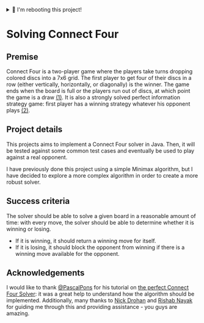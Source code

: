 <details>
    <summary>🚀 I'm rebooting this project!</summary>
    <p>I'm building this project (again) from the ground up, this time using a more object-oriented approach. I'm also using this project to learn more about <a href="https://en.wikipedia.org/wiki/Alpha%E2%80%93beta_pruning">alpha-beta pruning</a> and <a href="https://en.wikipedia.org/wiki/Transposition_table">transposition tables</a> in order to improve the performance of the solver.</p>
    <p> I will be posting updates on my progress on my <a href="https://twitter.com/cytronicoder">Twitter,</a> so follow me there if you want to stay updated! </p>
</details>

# Solving Connect Four

## Premise

Connect Four is a two-player game where the players take turns dropping colored discs into a 7x6 grid. The first player to get four of their discs in a row (either vertically, horizontally, or diagonally) is the winner. The game ends when the board is full or the players run out of discs, at which point the game is a draw [(1)](https://en.wikipedia.org/wiki/Connect_Four#Gameplay). It is also a strongly solved perfect information strategy game: first player has a winning strategy whatever his opponent plays [(2)](https://en.wikipedia.org/wiki/Connect_Four#Mathematical_solution).

## Project details

This projects aims to implement a Connect Four solver in Java. Then, it will be tested against some common test cases and eventually be used to play against a real opponent.

I have previously done this project using a simple Minimax algorithm, but I have decided to explore a more complex algorithm in order to create a more robust solver.

## Success criteria

The solver should be able to solve a given board in a reasonable amount of time: with every move, the solver should be able to determine whether it is winning or losing.

- If it is winning, it should return a winning move for itself.
- If it is losing, it should block the opponent from winning if there is a winning move available for the opponent.

## Acknowledgements

I would like to thank [@PascalPons](https://github.com/PascalPons) for his tutorial on [the perfect Connect Four Solver](http://blog.gamesolver.org/): it was a great help to understand how the algorithm should be implemented. Additionally, many thanks to [Nick Drohan](https://www.linkedin.com/in/nick-drohan-b8a75014/) and [Rishab Nayak](https://github.com/rishabnayak) for guiding me through this and providing assistance - you guys are amazing.
